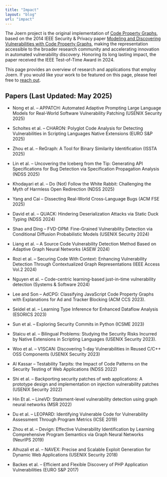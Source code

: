 ```yaml
---
title: "Impact"
layout: "blog"
url: "impact"
---
```


The Joern project is the original implementation of [Code Property Graphs](https://en.wikipedia.org/wiki/Code_property_graph), based on the 2014 IEEE Security & Privacy paper [Modeling and Discovering Vulnerabilities with Code Property Graphs](https://fabianyamaguchi.com/files/2014-ieeesp.pdf), making the representation accessible to the broader research community and accelerating innovation in automated vulnerability discovery. Honoring its long lasting impact, the paper received the IEEE Test-of-Time Award in 2024.

This page provides an overview of research and applications that employ Joern. If you would like your work to be featured on this page, please feel free to [reach out](mailto:contact@whirlylabs.com).

## Papers (Last Updated: May 2025)

* Nong et al. – APPATCH: Automated Adaptive Prompting Large Language Models for Real-World Software Vulnerability Patching (USENIX Security 2025)

* Scholtes et al. – CHARON: Polyglot Code Analysis for Detecting Vulnerabilities in Scripting Languages Native Extensions (EURO S&P 2025)

* Zhou et al. – ReGraph: A Tool for Binary Similarity Identification (ISSTA 2025)

* Lin et al. – Uncovering the Iceberg from the Tip: Generating API Specifications for Bug Detection via Specification Propagation Analysis (NDSS 2025)

* Khodayari et al. – Do (Not) Follow the White Rabbit: Challenging the Myth of Harmless Open Redirection (NDSS 2025)

* Yang and Cai – Dissecting Real-World Cross-Language Bugs (ACM FSE 2025)

* David et al. – QUACK: Hindering Deserialization Attacks via Static Duck Typing (NDSS 2024)

* Shao and Ding – FVD-DPM: Fine-Grained Vulnerability Detection via Conditional Diffusion Probabilistic Models (USENIX Security 2024)

* Liang et al. – A Source Code Vulnerability Detection Method Based on Adaptive Graph Neural Networks (ASEW 2024)

* Rozi et al. – Securing Code With Context: Enhancing Vulnerability Detection Through Contextualized Graph Representations (IEEE Access Vol.2 2024)

* Nguyen et al. – Code-centric learning-based just-in-time vulnerability detection (Systems & Software 2024)

* Lee and Son – AdCPG: Classifying JavaScript Code Property Graphs with Explanations for Ad and Tracker Blocking (ACM CCS 2023).

* Seidel et al. – Learning Type Inference for Enhanced Dataflow Analysis (ESORICS 2023)

* Sun et al. – Exploring Security Commits in Python (ICSME 2023)

* Staicu et al. – Bilingual Problems: Studying the Security Risks Incurred by Native Extensions in Scripting Languages (USENIX Security 2023).

* Woo et al. – V1SCAN: Discovering 1-day Vulnerabilities in Reused C/C++ OSS Components (USENIX Security 2023)

* Al Kassar – Testability Tarpits: the Impact of Code Patterns on the Security Testing of Web Applications (NDSS 2022)

* Shi et al. – Backporting security patches of web applications: A prototype design and implementation on injection vulnerability patches (USENIX Security 2022)

* Hin Et al. – LineVD: Statement-level vulnerability detection using graph neural networks (MSR 2022)

* Du et al. – LEOPARD: Identifying Vulnerable Code for Vulnerability Assessment Through Program Metrics (ICSE 2019)

* Zhou et al. – Devign: Effective Vulnerability Identification by Learning Comprehensive Program Semantics via Graph Neural Networks (NeurIPS 2019)

* Alhuzali et al. – NAVEX: Precise and Scalable Exploit Generation for Dynamic Web Applications (USENIX Security 2018)

* Backes et al. – Efficient and Flexible Discovery of PHP Application Vulnerabilities (EURO S&P 2017)


